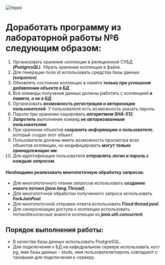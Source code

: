 ![hippo](https://media3.giphy.com/media/aUovxH8Vf9qDu/giphy.gif)


# Доработать программу из лабораторной работы №6 следующим образом:

1. Организовать хранение коллекции в реляционной СУБД ***(PostgresQL)***. Убрать хранение коллекции в файле.
2. Для генерации поля id использовать средства базы данных ***(sequence)***.
3. Обновлять состояние коллекции в памяти ***только при успешном добавлении объекта в БД***.
4. Все команды получения данных должны работать с коллекцией ***в памяти, а не в БД***.
5. Организовать ***возможность регистрации и авторизации пользователей***. У пользователя есть возможность указать пароль.
6. Пароли при хранении хэшировать ***алгоритмом SHA-512***.
7. ***Запретить*** выполнение команд ***не авторизованным пользователям***.
8. При хранении объектов ***сохранять информацию о пользователе***, который создал этот объект.
9. Пользователи должны иметь возможность просмотра всех объектов коллекции, но модифицировать ***могут только принадлежащие им***.
10. Для идентификации пользователя ***отправлять логин и пароль с каждым запросом***.

#### Необходимо реализовать многопоточную обработку запросов:

* Для многопоточного чтения запросов использовать ***создание нового потока (java.lang.Thread)***.
* Для многопотчной обработки полученного запроса использовать ***ForkJoinPool***.
* Для многопоточной отправки ответа использовать ***Fixed thread pool***.
* Для синхронизации доступа к коллекции использовать потокобезопасные аналоги коллекции из ***java.util.concurrent***.

## Порядок выполнения работы:

* В качестве базы данных использовать PostgreSQL.
* Для подключения к БД на кафедральном сервере использовать хост pg, имя базы данных - studs, имя пользователя/пароль совпадают с таковыми для подключения к серверу.
